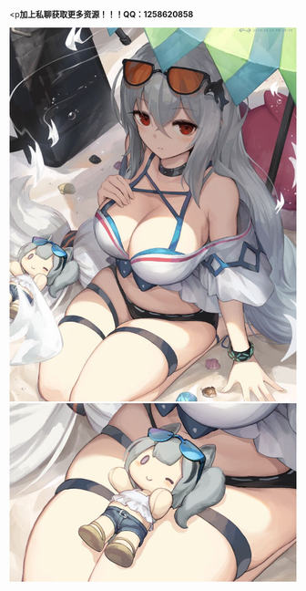 <p<strong>加上私聊获取更多资源！！！QQ：1258620858</strong></p>
<img src="https://github.com/qimiao123/-/blob/master/8.13/1.png" />
<img src="https://github.com/qimiao123/-/blob/master/8.13/2.png" />

